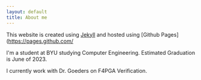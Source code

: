 ```yaml
---
layout: default
title: About me
---
```


This website is created using [Jekyll](https://jekyllrb.com/) and hosted using [Github Pages](https://pages.github.com/

I'm a student at BYU studying Computer Engineering. Estimated Graduation is June of 2023. 

I currently work with Dr. Goeders on F4PGA Verification.
